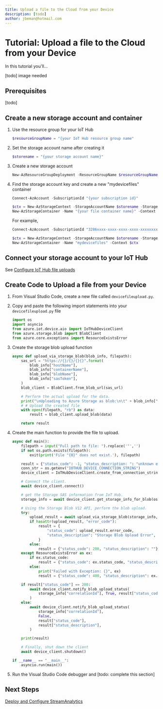```yaml
---
title: Upload a file to the Cloud from your Device
description: [todo] 
author: jbeman@hotmail.com
---
```


# Tutorial: Upload a file to the Cloud from your Device

In this tutorial you'll...

[todo] image needed

## Prerequisites

[todo]

## Create a new storage account and container

1. Use the resource group for your IoT Hub

    ```powershell
    $resourceGroupName = "{your IoT Hub resource group name"
    ```

1. Set the storage account name after creating it

    ```powershell
    $storename = "{your storage account name}"
    ```

1. Create a new storage account

    ```powershell
    New-AzResourceGroupDeployment -ResourceGroupName $resourceGroupName -storeacctname  $storename -TemplateFile "store.json"
    ```

1. Find the storage account key and create a new "mydevicefiles" container

    ```powershell
    Connect-AzAccount -SubscriptionId "{your subscription id}"
    
    $ctx = New-AzStorageContext -StorageAccountName $storename -StorageAccountKey "{primary storage key}"
    New-AzStorageContainer -Name "{your file container name}" -Context $ctx
    ```

    For example,

    ```powershell
    Connect-AzAccount -SubscriptionId "3286xxxx-xxxx-xxxx-xxxx-xxxxxxxx46e1"
    
    $ctx = New-AzStorageContext -StorageAccountName $storename -StorageAccountKey "qlwjxxxxxxxxxxxxqwjr"
    New-AzStorageContainer -Name "mydevicefiles" -Context $ctx
    ```

## Connect your storage account to your IoT Hub

See [Configure IoT Hub file uploads](https://learn.microsoft.com/en-us/azure/iot-hub/iot-hub-configure-file-upload)

## Create Code to Upload a file from your Device

1. From Visual Studio Code, create a new file called `devicefileupload.py`.
1. Copy and paste the following import statements into your `devicefileupload.py` file

    ```python
    import os
    import asyncio
    from azure.iot.device.aio import IoTHubDeviceClient
    from azure.storage.blob import BlobClient
    from azure.core.exceptions import ResourceExistsError
    ```

1. Create the storage blob upload function

    ```python
    async def upload_via_storage_blob(blob_info, filepath):
        sas_url = "https://{}/{}/{}{}".format(
            blob_info["hostName"],
            blob_info["containerName"],
            blob_info["blobName"],
            blob_info["sasToken"],
        )
        blob_client = BlobClient.from_blob_url(sas_url)
    
        # Perform the actual upload for the data.
        print("\nUploading to Azure Storage as blob:\n\t" + blob_info["blobName"])
        # # Upload the created file
        with open(filepath, "rb") as data:
            result = blob_client.upload_blob(data)
    
        return result
    ```

1. Create the main function to provide the file to upload.

    ```python
    async def main():
        filepath = input("Full path to file: ").replace('"','')
        if not os.path.exists(filepath):
            exit(print('File "{0}" does not exist.'), filepath)
    
        result = {"status_code": -1, "status_description: ": "unknown error"}
        conn_str = os.getenv("IOTHUB_DEVICE_CONNECTION_STRING")
        device_client = IoTHubDeviceClient.create_from_connection_string(conn_str)
    
        # Connect the client.
        await device_client.connect()
    
        # get the Storage SAS information from IoT Hub.
        storage_info = await device_client.get_storage_info_for_blob(os.path.basename(filepath))
    
        # Using the Storage Blob V12 API, perform the blob upload.
        try:
            upload_result = await upload_via_storage_blob(storage_info, filepath)
            if hasattr(upload_result, "error_code"):
                result = {
                    "status_code": upload_result.error_code,
                    "status_description": "Storage Blob Upload Error",
                }
            else:
                result = {"status_code": 200, "status_description": ""}
        except ResourceExistsError as ex:
            if ex.status_code:
                result = {"status_code": ex.status_code, "status_description": ex.reason}
            else:
                print("Failed with Exception: {}", ex)
                result = {"status_code": 400, "status_description": ex.message}
    
        if result["status_code"] == 200:
            await device_client.notify_blob_upload_status(
                storage_info["correlationId"], True, result["status_code"], result["status_description"]
            )
        else:
            await device_client.notify_blob_upload_status(
                storage_info["correlationId"],
                False,
                result["status_code"],
                result["status_description"],
            )
    
        print(result)
    
        # Finally, shut down the client
        await device_client.shutdown()
    
    if __name__ == "__main__":
        asyncio.run(main())
    ```

1. Run the Visual Studio Code debugger and [todo: complete this section]

## Next Steps

[Deploy and Configure StreamAnalytics](tutorial-deploystreamtostorage.md)
